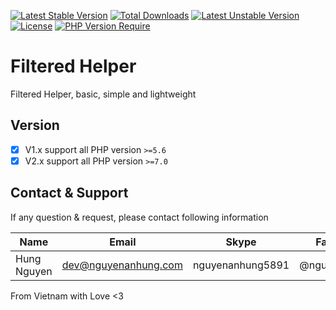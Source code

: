 [![Latest Stable Version](http://poser.pugx.org/nguyenanhung/filtered-helper/v)](https://packagist.org/packages/nguyenanhung/filtered-helper) [![Total Downloads](http://poser.pugx.org/nguyenanhung/filtered-helper/downloads)](https://packagist.org/packages/nguyenanhung/filtered-helper) [![Latest Unstable Version](http://poser.pugx.org/nguyenanhung/filtered-helper/v/unstable)](https://packagist.org/packages/nguyenanhung/filtered-helper) [![License](http://poser.pugx.org/nguyenanhung/filtered-helper/license)](https://packagist.org/packages/nguyenanhung/filtered-helper) [![PHP Version Require](http://poser.pugx.org/nguyenanhung/filtered-helper/require/php)](https://packagist.org/packages/nguyenanhung/filtered-helper)

# Filtered Helper

Filtered Helper, basic, simple and lightweight

## Version

- [x] V1.x support all PHP version `>=5.6`
- [x] V2.x support all PHP version `>=7.0`

## Contact & Support

If any question & request, please contact following information

| Name        | Email                | Skype            | Facebook      |
|-------------|----------------------|------------------|---------------|
| Hung Nguyen | dev@nguyenanhung.com | nguyenanhung5891 | @nguyenanhung |

From Vietnam with Love <3
